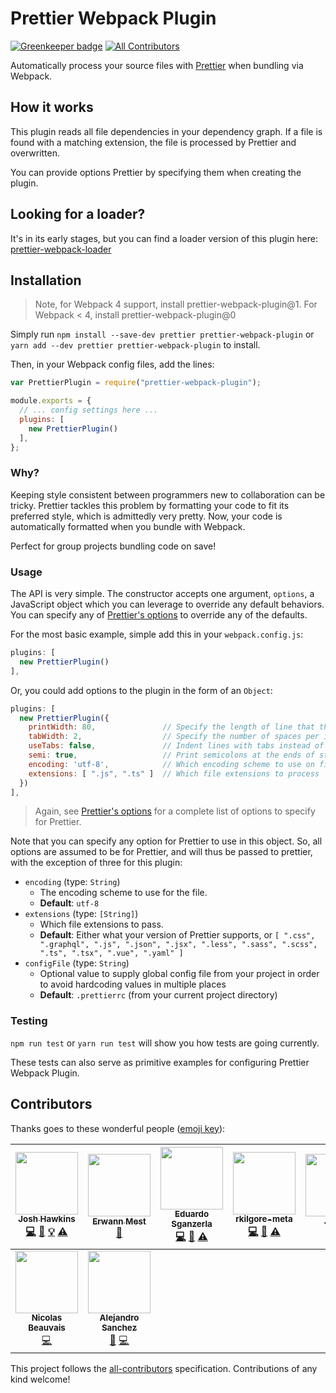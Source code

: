# Prettier Webpack Plugin

[![Greenkeeper badge](https://badges.greenkeeper.io/hawkins/prettier-webpack-plugin.svg)](https://greenkeeper.io/)
[![All Contributors](https://img.shields.io/badge/all_contributors-9-orange.svg?style=flat-square)](#contributors)

Automatically process your source files with [Prettier](https://github.com/jlongster/prettier) when bundling via Webpack.

## How it works

This plugin reads all file dependencies in your dependency graph.
If a file is found with a matching extension, the file is processed by Prettier and overwritten.

You can provide options Prettier by specifying them when creating the plugin.

## Looking for a loader?

It's in its early stages, but you can find a loader version of this plugin here: [prettier-webpack-loader](https://github.com/hawkins/prettier-webpack-loader)

## Installation

> Note, for Webpack 4 support, install prettier-webpack-plugin@1. For Webpack < 4, install prettier-webpack-plugin@0

Simply run `npm install --save-dev prettier prettier-webpack-plugin` or `yarn add --dev prettier prettier-webpack-plugin` to install.

Then, in your Webpack config files, add the lines:

```JavaScript
var PrettierPlugin = require("prettier-webpack-plugin");

module.exports = {
  // ... config settings here ...
  plugins: [
    new PrettierPlugin()
  ],
};

```

### Why?

Keeping style consistent between programmers new to collaboration can be tricky.
Prettier tackles this problem by formatting your code to fit its preferred style, which is admittedly very pretty.
Now, your code is automatically formatted when you bundle with Webpack.

Perfect for group projects bundling code on save!

### Usage

The API is very simple.
The constructor accepts one argument, `options`, a JavaScript object which you can leverage to override any default behaviors.
You can specify any of [Prettier's options](https://github.com/jlongster/prettier#api) to override any of the defaults.

For the most basic example, simple add this in your `webpack.config.js`:

```JavaScript
plugins: [
  new PrettierPlugin()
],
```

Or, you could add options to the plugin in the form of an `Object`:

```JavaScript
plugins: [
  new PrettierPlugin({
    printWidth: 80,               // Specify the length of line that the printer will wrap on.
    tabWidth: 2,                  // Specify the number of spaces per indentation-level.
    useTabs: false,               // Indent lines with tabs instead of spaces.
    semi: true,                   // Print semicolons at the ends of statements.
    encoding: 'utf-8',            // Which encoding scheme to use on files
    extensions: [ ".js", ".ts" ]  // Which file extensions to process
  })
],
```

> Again, see [Prettier's options](https://github.com/jlongster/prettier#api) for a complete list of options to specify for Prettier.

Note that you can specify any option for Prettier to use in this object. So, all options are assumed to be for Prettier, and will thus be passed to prettier, with the exception of three for this plugin:

- `encoding` (type: `String`)
  - The encoding scheme to use for the file.
  -  **Default**: `utf-8`
- `extensions` (type: `[String]`)
  - Which file extensions to pass.
  - **Default**: Either what your version of Prettier supports, or `[ ".css", ".graphql", ".js", ".json", ".jsx", ".less", ".sass", ".scss", ".ts", ".tsx", ".vue", ".yaml" ]`
- `configFile` (type: `String`)
  - Optional value to supply global config file from your project in order to avoid hardcoding values in multiple places
  - **Default**: `.prettierrc` (from your current project directory)

### Testing

`npm run test` or `yarn run test` will show you how tests are going currently.

These tests can also serve as primitive examples for configuring Prettier Webpack Plugin.

## Contributors

Thanks goes to these wonderful people ([emoji key](https://github.com/kentcdodds/all-contributors#emoji-key)):

<!-- ALL-CONTRIBUTORS-LIST:START - Do not remove or modify this section -->
<!-- prettier-ignore -->
| [<img src="https://avatars3.githubusercontent.com/u/9123458?v=3" width="100px;"/><br /><sub><b>Josh Hawkins</b></sub>](https://hawkins.is/)<br />[💻](https://github.com/hawkins/prettier-webpack-plugin/commits?author=hawkins "Code") [📖](https://github.com/hawkins/prettier-webpack-plugin/commits?author=hawkins "Documentation") [💡](#example-hawkins "Examples") [⚠️](https://github.com/hawkins/prettier-webpack-plugin/commits?author=hawkins "Tests") | [<img src="https://avatars0.githubusercontent.com/u/655838?v=3" width="100px;"/><br /><sub><b>Erwann Mest</b></sub>](http://kud.io)<br />[📖](https://github.com/hawkins/prettier-webpack-plugin/commits?author=kud "Documentation") | [<img src="https://avatars2.githubusercontent.com/u/15572427?v=3" width="100px;"/><br /><sub><b>Eduardo Sganzerla</b></sub>](http://esganzerla.com.br)<br />[💻](https://github.com/hawkins/prettier-webpack-plugin/commits?author=esganzerla "Code") [📖](https://github.com/hawkins/prettier-webpack-plugin/commits?author=esganzerla "Documentation") [⚠️](https://github.com/hawkins/prettier-webpack-plugin/commits?author=esganzerla "Tests") | [<img src="https://avatars2.githubusercontent.com/u/15929189?v=4" width="100px;"/><br /><sub><b>rkilgore-meta</b></sub>](https://github.com/rkilgore-meta)<br />[💻](https://github.com/hawkins/prettier-webpack-plugin/commits?author=rkilgore-meta "Code") [🤔](#ideas-rkilgore-meta "Ideas, Planning, & Feedback") [⚠️](https://github.com/hawkins/prettier-webpack-plugin/commits?author=rkilgore-meta "Tests") | [<img src="https://avatars1.githubusercontent.com/u/830470?v=4" width="100px;"/><br /><sub><b>Jacob</b></sub>](http://jacob.wtf)<br />[🤔](#ideas-jacobbuck "Ideas, Planning, & Feedback") | [<img src="https://avatars1.githubusercontent.com/u/1934760?v=4" width="100px;"/><br /><sub><b>Jason Salzman</b></sub>](https://github.com/jasonsalzman)<br />[💻](https://github.com/hawkins/prettier-webpack-plugin/commits?author=jasonsalzman "Code") [📖](https://github.com/hawkins/prettier-webpack-plugin/commits?author=jasonsalzman "Documentation") [🤔](#ideas-jasonsalzman "Ideas, Planning, & Feedback") [⚠️](https://github.com/hawkins/prettier-webpack-plugin/commits?author=jasonsalzman "Tests") | [<img src="https://avatars3.githubusercontent.com/u/5408269?v=4" width="100px;"/><br /><sub><b>pastelInc</b></sub>](https://github.com/pastelInc)<br />[💻](https://github.com/hawkins/prettier-webpack-plugin/commits?author=pastelInc "Code") |
| :---: | :---: | :---: | :---: | :---: | :---: | :---: |
| [<img src="https://avatars3.githubusercontent.com/u/2951704?v=4" width="100px;"/><br /><sub><b>Nicolas Beauvais</b></sub>](http://nicolas-beauvais.com)<br />[💻](https://github.com/hawkins/prettier-webpack-plugin/commits?author=nicolasbeauvais "Code") | [<img src="https://avatars0.githubusercontent.com/u/426452?v=4" width="100px;"/><br /><sub><b>Alejandro Sanchez</b></sub>](https://alesanchezr.com)<br />[🐛](https://github.com/hawkins/prettier-webpack-plugin/issues?q=author%3Aalesanchezr "Bug reports") [💻](https://github.com/hawkins/prettier-webpack-plugin/commits?author=alesanchezr "Code") |
<!-- ALL-CONTRIBUTORS-LIST:END -->


This project follows the [all-contributors](https://github.com/kentcdodds/all-contributors) specification. Contributions of any kind welcome!
